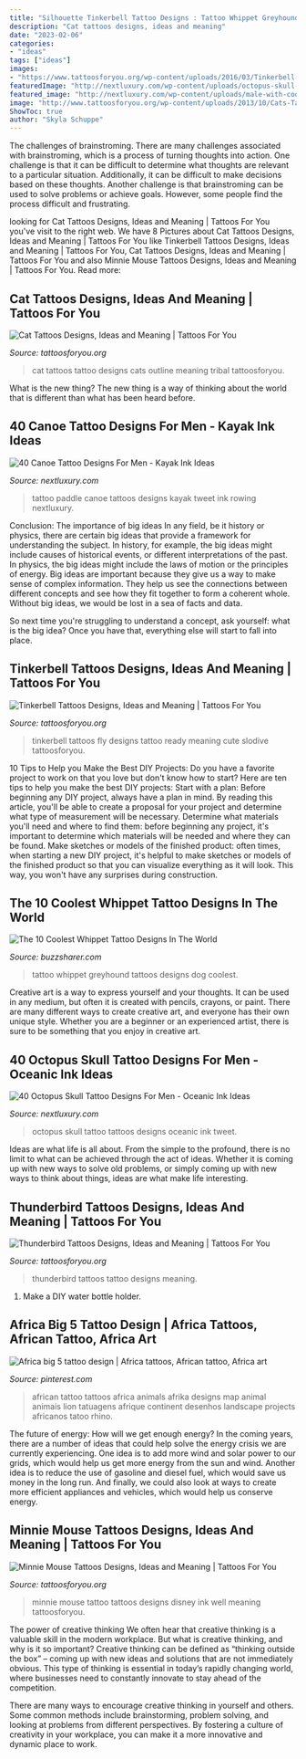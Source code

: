 ```yaml
---
title: "Silhouette Tinkerbell Tattoo Designs : Tattoo Whippet Greyhound Tattoos Designs Dog Coolest"
description: "Cat tattoos designs, ideas and meaning"
date: "2023-02-06"
categories:
- "ideas"
tags: ["ideas"]
images:
- "https://www.tattoosforyou.org/wp-content/uploads/2016/03/Tinkerbell-Tattoos.jpg"
featuredImage: "http://nextluxury.com/wp-content/uploads/octopus-skull-male-tattoos-on-arm.jpg"
featured_image: "http://nextluxury.com/wp-content/uploads/male-with-cool-canoe-oar-spine-and-back-tribal-tattoo-design.jpg"
image: "http://www.tattoosforyou.org/wp-content/uploads/2013/10/Cats-Tattoo.jpg"
ShowToc: true
author: "Skyla Schuppe"
---
```



The challenges of brainstroming.
There are many challenges associated with brainstroming, which is a process of turning thoughts into action. One challenge is that it can be difficult to determine what thoughts are relevant to a particular situation. Additionally, it can be difficult to make decisions based on these thoughts. Another challenge is that brainstroming can be used to solve problems or achieve goals. However, some people find the process difficult and frustrating.

	

		
looking for Cat Tattoos Designs, Ideas and Meaning | Tattoos For You you've visit to the right web. We have 8 Pictures about Cat Tattoos Designs, Ideas and Meaning | Tattoos For You like Tinkerbell Tattoos Designs, Ideas and Meaning | Tattoos For You, Cat Tattoos Designs, Ideas and Meaning | Tattoos For You and also Minnie Mouse Tattoos Designs, Ideas and Meaning | Tattoos For You. Read more:
		
    
## Cat Tattoos Designs, Ideas And Meaning | Tattoos For You

<img loading=lazy src="http://www.tattoosforyou.org/wp-content/uploads/2013/10/Cats-Tattoo.jpg" onerror="this.onerror=null;this.src='https://tse3.mm.bing.net/th?id=OIP.HcRhM8uBxmC-KuoZOMG-8gHaJ4&amp;pid=15.1';" alt="Cat Tattoos Designs, Ideas and Meaning | Tattoos For You">

_Source: tattoosforyou.org_

>cat tattoos tattoo designs cats outline meaning tribal tattoosforyou. 

	

What is the new thing?
The new thing is a way of thinking about the world that is different than what has been heard before.

    
## 40 Canoe Tattoo Designs For Men - Kayak Ink Ideas

<img loading=lazy src="http://nextluxury.com/wp-content/uploads/male-with-cool-canoe-oar-spine-and-back-tribal-tattoo-design.jpg" onerror="this.onerror=null;this.src='https://tse3.mm.bing.net/th?id=OIP.DkufRNJ65MCdlaCkzPZojwHaJ4&amp;pid=15.1';" alt="40 Canoe Tattoo Designs For Men - Kayak Ink Ideas">

_Source: nextluxury.com_

>tattoo paddle canoe tattoos designs kayak tweet ink rowing nextluxury. 

	

Conclusion: The importance of big ideas
In any field, be it history or physics, there are certain big ideas that provide a framework for understanding the subject. In history, for example, the big ideas might include causes of historical events, or different interpretations of the past. In physics, the big ideas might include the laws of motion or the principles of energy.
Big ideas are important because they give us a way to make sense of complex information. They help us see the connections between different concepts and see how they fit together to form a coherent whole. Without big ideas, we would be lost in a sea of facts and data.

So next time you're struggling to understand a concept, ask yourself: what is the big idea? Once you have that, everything else will start to fall into place.

    
## Tinkerbell Tattoos Designs, Ideas And Meaning | Tattoos For You

<img loading=lazy src="https://www.tattoosforyou.org/wp-content/uploads/2016/03/Tinkerbell-Tattoos.jpg" onerror="this.onerror=null;this.src='https://tse2.mm.bing.net/th?id=OIP.5Ue4wi3r9YOAu6MyLWw6iQHaJ4&amp;pid=15.1';" alt="Tinkerbell Tattoos Designs, Ideas and Meaning | Tattoos For You">

_Source: tattoosforyou.org_

>tinkerbell tattoos fly designs tattoo ready meaning cute slodive tattoosforyou. 

	

10 Tips to Help you Make the Best DIY Projects:
Do you have a favorite project to work on that you love but don't know how to start? Here are ten tips to help you make the best DIY projects: 
Start with a plan: Before beginning any DIY project, always have a plan in mind. By reading this article, you'll be able to create a proposal for your project and determine what type of measurement will be necessary. Determine what materials you'll need and where to find them: before beginning any project, it's important to determine which materials will be needed and where they can be found. Make sketches or models of the finished product: often times, when starting a new DIY project, it's helpful to make sketches or models of the finished product so that you can visualize everything as it will look. This way, you won't have any surprises during construction.

    
## The 10 Coolest Whippet Tattoo Designs In The World

<img loading=lazy src="https://buzzsharer.com/wp-content/uploads/2015/10/whippet-miniature-tattoo.jpg" onerror="this.onerror=null;this.src='https://tse1.mm.bing.net/th?id=OIP.5K-LRnEp_bPrTY_gFpy3iwHaFj&amp;pid=15.1';" alt="The 10 Coolest Whippet Tattoo Designs In The World">

_Source: buzzsharer.com_

>tattoo whippet greyhound tattoos designs dog coolest. 

	

Creative art is a way to express yourself and your thoughts. It can be used in any medium, but often it is created with pencils, crayons, or paint. There are many different ways to create creative art, and everyone has their own unique style. Whether you are a beginner or an experienced artist, there is sure to be something that you enjoy in creative art.

    
## 40 Octopus Skull Tattoo Designs For Men - Oceanic Ink Ideas

<img loading=lazy src="http://nextluxury.com/wp-content/uploads/octopus-skull-male-tattoos-on-arm.jpg" onerror="this.onerror=null;this.src='https://tse2.mm.bing.net/th?id=OIP.ajyM87KoTb_Gm7t8d3fabAAAAA&amp;pid=15.1';" alt="40 Octopus Skull Tattoo Designs For Men - Oceanic Ink Ideas">

_Source: nextluxury.com_

>octopus skull tattoo tattoos designs oceanic ink tweet. 

	

Ideas are what life is all about. From the simple to the profound, there is no limit to what can be achieved through the act of ideas. Whether it is coming up with new ways to solve old problems, or simply coming up with new ways to think about things, ideas are what make life interesting.

    
## Thunderbird Tattoos Designs, Ideas And Meaning | Tattoos For You

<img loading=lazy src="https://www.tattoosforyou.org/wp-content/uploads/2016/02/Thunderbird-Tattoo-Designs.jpg" onerror="this.onerror=null;this.src='https://tse3.mm.bing.net/th?id=OIP.Y4Pq7f8KbR6eKcMzoElO7AHaHa&amp;pid=15.1';" alt="Thunderbird Tattoos Designs, Ideas and Meaning | Tattoos For You">

_Source: tattoosforyou.org_

>thunderbird tattoos tattoo designs meaning. 

	

1. Make a DIY water bottle holder.

    
## Africa Big 5 Tattoo Design | Africa Tattoos, African Tattoo, Africa Art

<img loading=lazy src="https://i.pinimg.com/736x/fb/8a/bf/fb8abfd977eef123fbfb73afae445876--african-tattoo-tatoo-designs.jpg" onerror="this.onerror=null;this.src='https://tse1.mm.bing.net/th?id=OIP.hnmNFW6dNJ4x_n43am9hqAHaNL&amp;pid=15.1';" alt="Africa big 5 tattoo design | Africa tattoos, African tattoo, Africa art">

_Source: pinterest.com_

>african tattoo tattoos africa animals afrika designs map animal animais lion tatuagens afrique continent desenhos landscape projects africanos tatoo rhino. 

	

The future of energy: How will we get enough energy?
In the coming years, there are a number of ideas that could help solve the energy crisis we are currently experiencing. One idea is to add more wind and solar power to our grids, which would help us get more energy from the sun and wind. Another idea is to reduce the use of gasoline and diesel fuel, which would save us money in the long run. And finally, we could also look at ways to create more efficient appliances and vehicles, which would help us conserve energy.

    
## Minnie Mouse Tattoos Designs, Ideas And Meaning | Tattoos For You

<img loading=lazy src="https://www.tattoosforyou.org/wp-content/uploads/2016/03/Minnie-Mouse-Tattoo.jpg" onerror="this.onerror=null;this.src='https://tse3.mm.bing.net/th?id=OIP.AqxwAwZ8NxnJSKa9E5oXmAHaJ8&amp;pid=15.1';" alt="Minnie Mouse Tattoos Designs, Ideas and Meaning | Tattoos For You">

_Source: tattoosforyou.org_

>minnie mouse tattoo tattoos designs disney ink well meaning tattoosforyou. 

	

The power of creative thinking
We often hear that creative thinking is a valuable skill in the modern workplace. But what is creative thinking, and why is it so important?
Creative thinking can be defined as “thinking outside the box” – coming up with new ideas and solutions that are not immediately obvious. This type of thinking is essential in today’s rapidly changing world, where businesses need to constantly innovate to stay ahead of the competition.

There are many ways to encourage creative thinking in yourself and others. Some common methods include brainstorming, problem solving, and looking at problems from different perspectives. By fostering a culture of creativity in your workplace, you can make it a more innovative and dynamic place to work.

